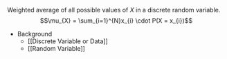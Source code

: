 Weighted average of all possible values of *X* in a discrete random variable.
$$\mu_{X} = \sum_{i=1}^{N}x_{i} \cdot  P(X = x_{i})$$
- Background
	- [[Discrete Variable or Data]]
	- [[Random Variable]]